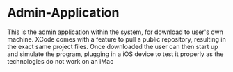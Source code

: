 # Admin-Application
This is the admin application within the system, for download to user's own machine. XCode comes with a feature to pull a public repository, resulting in the exact same project files. 
Once downloaded the user can then start up and simulate the program, plugging in a iOS device to test it properly as the technologies do not work on an iMac

